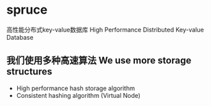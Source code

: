 # spruce
高性能分布式key-value数据库 High Performance Distributed Key-value Database
## 我们使用多种高速算法 We use more storage structures
* High performance hash storage algorithm
* Consistent hashing algorithm (Virtual Node)
